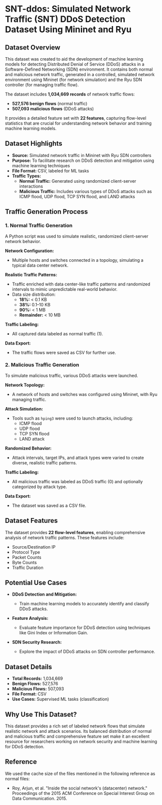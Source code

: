 # SNT-ddos: Simulated Network Traffic (SNT) DDoS Detection Dataset Using Mininet and Ryu

## Dataset Overview

This dataset was created to aid the development of machine learning models for detecting Distributed Denial of Service (DDoS) attacks in a Software-Defined Networking (SDN) environment. It contains both normal and malicious network traffic, generated in a controlled, simulated network environment using Mininet (for network simulation) and the Ryu SDN controller (for managing traffic flow).

The dataset includes **1,034,669 records** of network traffic flows:
- **527,576 benign flows** (normal traffic)
- **507,093 malicious flows** (DDoS attacks)

It provides a detailed feature set with **22 features**, capturing flow-level statistics that are crucial for understanding network behavior and training machine learning models.

## Dataset Highlights
- **Source:** Simulated network traffic in Mininet with Ryu SDN controllers
- **Purpose:** To facilitate research on DDoS detection and mitigation using machine learning techniques
- **File Format:** CSV, labeled for ML tasks
- **Traffic Types:**
  - **Normal Traffic:** Generated using randomized client-server interactions
  - **Malicious Traffic:** Includes various types of DDoS attacks such as ICMP flood, UDP flood, TCP SYN flood, and LAND attacks

## Traffic Generation Process

### 1. Normal Traffic Generation

A Python script was used to simulate realistic, randomized client-server network behavior.

**Network Configuration:**
- Multiple hosts and switches connected in a topology, simulating a typical data center network.

**Realistic Traffic Patterns:**
- Traffic enriched with data center-like traffic patterns and randomized intervals to mimic unpredictable real-world behavior.
- Data size distribution:
  - **18%:** < 0.1 KB
  - **38%:** 0.1–10 KB
  - **90%:** < 1 MB
  - **Remainder:** < 10 MB

**Traffic Labeling:**
- All captured data labeled as normal traffic (1).

**Data Export:**
- The traffic flows were saved as CSV for further use.

### 2. Malicious Traffic Generation

To simulate malicious traffic, various DDoS attacks were launched.

**Network Topology:**
- A network of hosts and switches was configured using Mininet, with Ryu managing traffic.

**Attack Simulation:**
- Tools such as `hping3` were used to launch attacks, including:
  - ICMP flood
  - UDP flood
  - TCP SYN flood
  - LAND attack

**Randomized Behavior:**
- Attack intervals, target IPs, and attack types were varied to create diverse, realistic traffic patterns.

**Traffic Labeling:**
- All malicious traffic was labeled as DDoS traffic (0) and optionally categorized by attack type.

**Data Export:**
- The dataset was saved as a CSV file.

## Dataset Features

The dataset provides **22 flow-level features**, enabling comprehensive analysis of network traffic patterns. These features include:

- Source/Destination IP
- Protocol Type
- Packet Counts
- Byte Counts
- Traffic Duration

## Potential Use Cases

- **DDoS Detection and Mitigation:**
  - Train machine learning models to accurately identify and classify DDoS attacks.
  
- **Feature Analysis:**
  - Evaluate feature importance for DDoS detection using techniques like Gini Index or Information Gain.
  
- **SDN Security Research:**
  - Explore the impact of DDoS attacks on SDN controller performance.

## Dataset Details

- **Total Records:** 1,034,669
- **Benign Flows:** 527,576
- **Malicious Flows:** 507,093
- **File Format:** CSV
- **Use Cases:** Supervised ML tasks (classification)

## Why Use This Dataset?

This dataset provides a rich set of labeled network flows that simulate realistic network and attack scenarios. Its balanced distribution of normal and malicious traffic and comprehensive feature set make it an excellent resource for researchers working on network security and machine learning for DDoS detection.

## Reference

We used the cache size of the files mentioned in the following reference as normal files:
- Roy, Arjun, et al. "Inside the social network's (datacenter) network." Proceedings of the 2015 ACM Conference on Special Interest Group on Data Communication. 2015.
